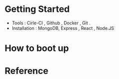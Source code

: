 # Getting Started
- Tools : Cirle-CI , Github , Docker , Git .
- Installation : MongoDB, Express , React , Node.JS
# How to boot up

# Reference